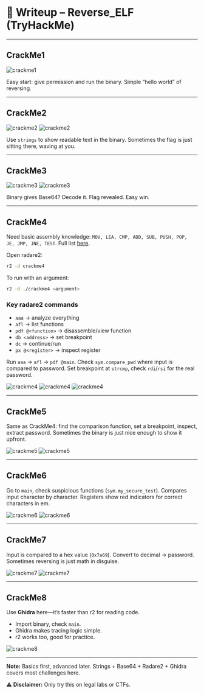 # 📝 Writeup – Reverse_ELF (TryHackMe)

---

## CrackMe1

![crackme1](screenshots/crackme1.png)

Easy start: give permission and run the binary. Simple “hello world” of reversing.

---

## CrackMe2

![crackme2](screenshots/crackme2.1.png)
![crackme2](screenshots/crackme2.2.png)

Use `strings` to show readable text in the binary. Sometimes the flag is just sitting there, waving at you.

---

## CrackMe3

![crackme3](screenshots/crackme3.1.png)
![crackme3](screenshots/crackme3.2.png)

Binary gives Base64? Decode it. Flag revealed. Easy win.

---

## CrackMe4

Need basic assembly knowledge: `MOV, LEA, CMP, ADD, SUB, PUSH, POP, JE, JMP, JNE, TEST`. Full list [here](./assembly_ops.md).

Open radare2:

```bash
r2 -d crackme4
```

To run with an argument:

```bash
r2 -d ./crackme4 <argument>
```

### Key radare2 commands

* `aaa` → analyze everything
* `afl` → list functions
* `pdf @<function>` → disassemble/view function
* `db <address>` → set breakpoint
* `dc` → continue/run
* `px @<register>` → inspect register

Run `aaa` → `afl` → `pdf @main`. Check `sym.compare_pwd` where input is compared to password. Set breakpoint at `strcmp`, check `rdi`/`rsi` for the real password.

![crackme4](screenshots/crackme4.1.png)
![crackme4](screenshots/crackme4.2.png)
![crackme4](screenshots/crackme4.3.png)

---

## CrackMe5

Same as CrackMe4: find the comparison function, set a breakpoint, inspect, extract password. Sometimes the binary is just nice enough to show it upfront.

![crackme5](screenshots/crackme5.1.png)
![crackme5](screenshots/crackme5.2.png)

---

## CrackMe6

Go to `main`, check suspicious functions (`sym.my_secure_test`). Compares input character by character. Registers show red indicators for correct characters in em.

![crackme6](screenshots/crackme6.1.png)
![crackme6](screenshots/crackme6.2.png)

---

## CrackMe7

Input is compared to a hex value (`0x7a69`). Convert to decimal → password. Sometimes reversing is just math in disguise.

![crackme7](screenshots/crackme7.1.png)
![crackme7](screenshots/crackme7.2.png)

---

## CrackMe8

Use **Ghidra** here—it’s faster than r2 for reading code.

* Import binary, check `main`.
* Ghidra makes tracing logic simple.
* r2 works too, good for practice.

![crackme8](screenshots/crackme8.png)

---

**Note:** Basics first, advanced later. Strings + Base64 + Radare2 + Ghidra covers most challenges here.

⚠️ **Disclaimer:** Only try this on legal labs or CTFs.

